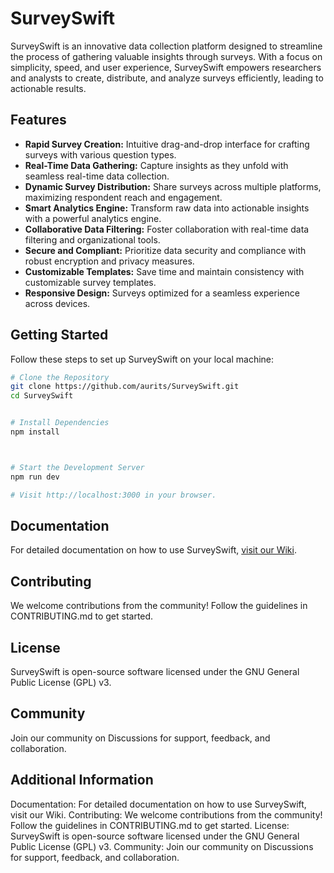 # SurveySwift

SurveySwift is an innovative data collection platform designed to streamline the process of gathering valuable insights through surveys. With a focus on simplicity, speed, and user experience, SurveySwift empowers researchers and analysts to create, distribute, and analyze surveys efficiently, leading to actionable results.

## Features

- **Rapid Survey Creation:** Intuitive drag-and-drop interface for crafting surveys with various question types.
- **Real-Time Data Gathering:** Capture insights as they unfold with seamless real-time data collection.
- **Dynamic Survey Distribution:** Share surveys across multiple platforms, maximizing respondent reach and engagement.
- **Smart Analytics Engine:** Transform raw data into actionable insights with a powerful analytics engine.
- **Collaborative Data Filtering:** Foster collaboration with real-time data filtering and organizational tools.
- **Secure and Compliant:** Prioritize data security and compliance with robust encryption and privacy measures.
- **Customizable Templates:** Save time and maintain consistency with customizable survey templates.
- **Responsive Design:** Surveys optimized for a seamless experience across devices.

## Getting Started

Follow these steps to set up SurveySwift on your local machine:

```bash
# Clone the Repository
git clone https://github.com/aurits/SurveySwift.git
cd SurveySwift

```
```bash

# Install Dependencies
npm install

```

```bash


# Start the Development Server
npm run dev

# Visit http://localhost:3000 in your browser.


````

## Documentation
For detailed documentation on how to use SurveySwift, [visit our Wiki](https://www.example.com/).

## Contributing
We welcome contributions from the community! Follow the guidelines in CONTRIBUTING.md to get started.

## License
SurveySwift is open-source software licensed under the GNU General Public License (GPL) v3.

## Community
Join our community on Discussions for support, feedback, and collaboration.

## Additional Information
Documentation: For detailed documentation on how to use SurveySwift, visit our Wiki.
Contributing: We welcome contributions from the community! Follow the guidelines in CONTRIBUTING.md to get started.
License: SurveySwift is open-source software licensed under the GNU General Public License (GPL) v3.
Community: Join our community on Discussions for support, feedback, and collaboration.





